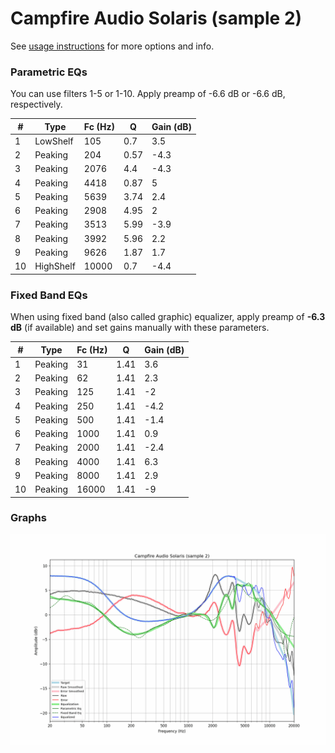 # Campfire Audio Solaris (sample 2)
See [usage instructions](https://github.com/jaakkopasanen/AutoEq#usage) for more options and info.

### Parametric EQs
You can use filters 1-5 or 1-10. Apply preamp of -6.6 dB or -6.6 dB, respectively.

|   # | Type      |   Fc (Hz) |    Q |   Gain (dB) |
|-----|-----------|-----------|------|-------------|
|   1 | LowShelf  |       105 | 0.7  |         3.5 |
|   2 | Peaking   |       204 | 0.57 |        -4.3 |
|   3 | Peaking   |      2076 | 4.4  |        -4.3 |
|   4 | Peaking   |      4418 | 0.87 |         5   |
|   5 | Peaking   |      5639 | 3.74 |         2.4 |
|   6 | Peaking   |      2908 | 4.95 |         2   |
|   7 | Peaking   |      3513 | 5.99 |        -3.9 |
|   8 | Peaking   |      3992 | 5.96 |         2.2 |
|   9 | Peaking   |      9626 | 1.87 |         1.7 |
|  10 | HighShelf |     10000 | 0.7  |        -4.4 |

### Fixed Band EQs
When using fixed band (also called graphic) equalizer, apply preamp of **-6.3 dB** (if available) and set gains manually with these parameters.

|   # | Type    |   Fc (Hz) |    Q |   Gain (dB) |
|-----|---------|-----------|------|-------------|
|   1 | Peaking |        31 | 1.41 |         3.6 |
|   2 | Peaking |        62 | 1.41 |         2.3 |
|   3 | Peaking |       125 | 1.41 |        -2   |
|   4 | Peaking |       250 | 1.41 |        -4.2 |
|   5 | Peaking |       500 | 1.41 |        -1.4 |
|   6 | Peaking |      1000 | 1.41 |         0.9 |
|   7 | Peaking |      2000 | 1.41 |        -2.4 |
|   8 | Peaking |      4000 | 1.41 |         6.3 |
|   9 | Peaking |      8000 | 1.41 |         2.9 |
|  10 | Peaking |     16000 | 1.41 |        -9   |

### Graphs
![](./Campfire%20Audio%20Solaris%20(sample%202).png)
